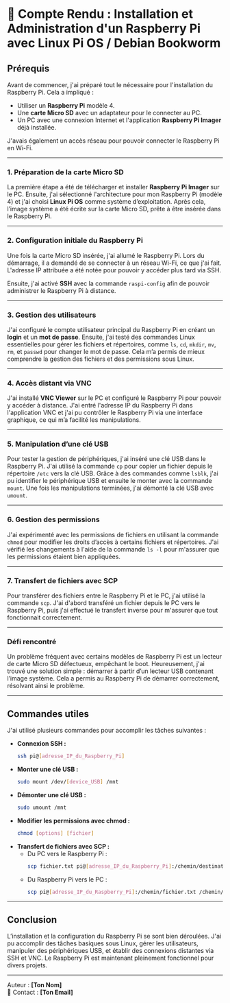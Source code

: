 
# 🚀 Compte Rendu : Installation et Administration d'un Raspberry Pi avec Linux Pi OS / Debian Bookworm

## **Prérequis**

Avant de commencer, j'ai préparé tout le nécessaire pour l'installation du Raspberry Pi. Cela a impliqué :
- Utiliser un **Raspberry Pi** modèle 4.
- Une **carte Micro SD** avec un adaptateur pour le connecter au PC.
- Un PC avec une connexion Internet et l'application **Raspberry Pi Imager** déjà installée.

J'avais également un accès réseau pour pouvoir connecter le Raspberry Pi en Wi-Fi.

---

### **1. Préparation de la carte Micro SD**

La première étape a été de télécharger et installer **Raspberry Pi Imager** sur le PC. Ensuite, j'ai sélectionné l'architecture pour mon Raspberry Pi (modèle 4) et j'ai choisi **Linux Pi OS** comme système d’exploitation. Après cela, l’image système a été écrite sur la carte Micro SD, prête à être insérée dans le Raspberry Pi.

---

### **2. Configuration initiale du Raspberry Pi**

Une fois la carte Micro SD insérée, j'ai allumé le Raspberry Pi. Lors du démarrage, il a demandé de se connecter à un réseau Wi-Fi, ce que j'ai fait. L'adresse IP attribuée a été notée pour pouvoir y accéder plus tard via SSH.

Ensuite, j'ai activé **SSH** avec la commande `raspi-config` afin de pouvoir administrer le Raspberry Pi à distance.

---

### **3. Gestion des utilisateurs**

J'ai configuré le compte utilisateur principal du Raspberry Pi en créant un **login** et un **mot de passe**. Ensuite, j'ai testé des commandes Linux essentielles pour gérer les fichiers et répertoires, comme `ls`, `cd`, `mkdir`, `mv`, `rm`, et `passwd` pour changer le mot de passe. Cela m’a permis de mieux comprendre la gestion des fichiers et des permissions sous Linux.

---

### **4. Accès distant via VNC**

J'ai installé **VNC Viewer** sur le PC et configuré le Raspberry Pi pour pouvoir y accéder à distance. J'ai entré l'adresse IP du Raspberry Pi dans l'application VNC et j'ai pu contrôler le Raspberry Pi via une interface graphique, ce qui m’a facilité les manipulations.

---

### **5. Manipulation d’une clé USB**

Pour tester la gestion de périphériques, j'ai inséré une clé USB dans le Raspberry Pi. J'ai utilisé la commande `cp` pour copier un fichier depuis le répertoire `/etc` vers la clé USB. Grâce à des commandes comme `lsblk`, j'ai pu identifier le périphérique USB et ensuite le monter avec la commande `mount`. Une fois les manipulations terminées, j'ai démonté la clé USB avec `umount`.

---

### **6. Gestion des permissions**

J'ai expérimenté avec les permissions de fichiers en utilisant la commande `chmod` pour modifier les droits d’accès à certains fichiers et répertoires. J'ai vérifié les changements à l'aide de la commande `ls -l` pour m'assurer que les permissions étaient bien appliquées.

---

### **7. Transfert de fichiers avec SCP**

Pour transférer des fichiers entre le Raspberry Pi et le PC, j'ai utilisé la commande `scp`. J'ai d'abord transféré un fichier depuis le PC vers le Raspberry Pi, puis j'ai effectué le transfert inverse pour m'assurer que tout fonctionnait correctement.

---

### **Défi rencontré**

Un problème fréquent avec certains modèles de Raspberry Pi est un lecteur de carte Micro SD défectueux, empêchant le boot. Heureusement, j'ai trouvé une solution simple : démarrer à partir d’un lecteur USB contenant l’image système. Cela a permis au Raspberry Pi de démarrer correctement, résolvant ainsi le problème.

---

## **Commandes utiles**

J'ai utilisé plusieurs commandes pour accomplir les tâches suivantes :
- **Connexion SSH :**  
  ```bash
  ssh pi@[adresse_IP_du_Raspberry_Pi]
  ```
- **Monter une clé USB :**  
  ```bash
  sudo mount /dev/[device_USB] /mnt
  ```
- **Démonter une clé USB :**  
  ```bash
  sudo umount /mnt
  ```
- **Modifier les permissions avec chmod :**  
  ```bash
  chmod [options] [fichier]
  ```
- **Transfert de fichiers avec SCP :**  
  - Du PC vers le Raspberry Pi :  
    ```bash
    scp fichier.txt pi@[adresse_IP_du_Raspberry_Pi]:/chemin/destination/
    ```
  - Du Raspberry Pi vers le PC :  
    ```bash
    scp pi@[adresse_IP_du_Raspberry_Pi]:/chemin/fichier.txt /chemin/local/
    ```

---

## Conclusion

L’installation et la configuration du Raspberry Pi se sont bien déroulées. J'ai pu accomplir des tâches basiques sous Linux, gérer les utilisateurs, manipuler des périphériques USB, et établir des connexions distantes via SSH et VNC. Le Raspberry Pi est maintenant pleinement fonctionnel pour divers projets.

---

Auteur : **[Ton Nom]**  
📧 Contact : **[Ton Email]**

